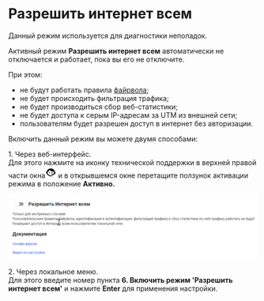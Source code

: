 # Разрешить интернет всем

Данный режим используется для диагностики неполадок.

Активный режим **Разрешить интернет всем** автоматически не отключается и работает, пока вы его не отключите.

При этом:

* не будут работать правила [файрвола](../settings/access-rules/firewall.md);
* не будет происходить фильтрация трафика;
* не будет производиться сбор веб-статистики;
* не будет доступа к серым IP-адресам за UTM из внешней сети;
* пользователям будет разрешен доступ в интернет без авторизации.

Включить данный режим вы можете двумя способами:

1\. Через веб-интерфейс. \
Для этого нажмите на иконку технической поддержки в верхней правой части окна![](/.gitbook/assets/icon-help.png) и в открывшемся окне перетащите ползунок активации режима в положение **Активно.**

![](/.gitbook/assets/allow-int.gif)

2\. Через локальное меню.\
Для этого введите номер пункта **6. Включить режим 'Разрешить интернет всем'** и нажмите **Enter** для применения настройки.


